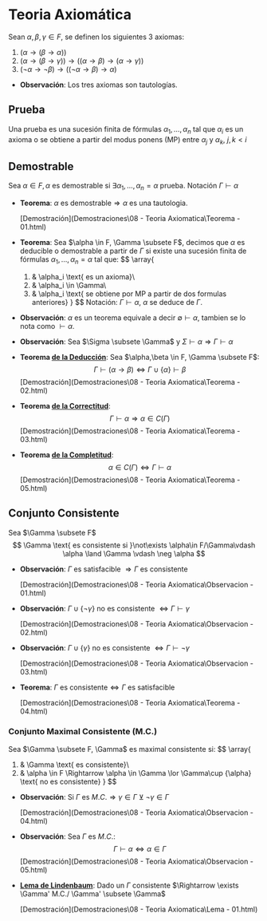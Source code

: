 # Teoria Axiomática

Sean $\alpha,\beta,\gamma \in F$, se definen los siguientes 3 axiomas:

1. $(\alpha \rightarrow(\beta\rightarrow \alpha))$
2. $(\alpha \rightarrow (\beta\rightarrow \gamma)) \rightarrow ((\alpha \rightarrow \beta)\rightarrow(\alpha \rightarrow \gamma))$
3. $(\neg \alpha \rightarrow \neg \beta) \rightarrow ((\neg \alpha\rightarrow \beta)\rightarrow \alpha)$

- **Observación**: Los tres axiomas son tautologías.

## Prueba

Una prueba es una sucesión finita de fórmulas $\alpha_1,\dots,\alpha_n$ tal que $\alpha_i$ es un axioma o se obtiene a partir del modus ponens (MP) entre $\alpha_j$ y $\alpha_k$, $j,k<i$

## Demostrable

Sea $\alpha \in F, \alpha$ es demostrable si $\exists \alpha_1,\dots,\alpha_n=\alpha$ prueba. Notación $\Gamma \vdash \alpha$

- **Teorema**: $\alpha \text{ es demostrable} \Rightarrow \alpha \text{ es una tautologia.}$

   [Demostración](Demostraciones\08 - Teoria Axiomatica\Teorema - 01.html) 

- **Teorema**: Sea $\alpha \in F, \Gamma \subsete F$, decimos que $\alpha$ es deducible o demostrable a partir de $\Gamma$ si existe una sucesión finita de fórmulas $\alpha_1,\dots,\alpha_n=\alpha$ tal que:
  $$
  \array{
  1)	&	\alpha_i \text{ es un axioma}\\
  2)	&	\alpha_i \in \Gamma\\
  3)	&	\alpha_i \text{ se obtiene por MP a partir de dos formulas anteriores}
  }
  $$
  Notación: $\Gamma\vdash\alpha$, $\alpha$ se deduce de $\Gamma$.

- **Observación**: $\alpha$ es un teorema equivale a decir $\emptyset \vdash \alpha$, tambien se lo nota como $\vdash\alpha$.

- **Observación**: Sea $\Sigma \subsete \Gamma$ y $\Sigma \vdash \alpha \Rightarrow \Gamma \vdash \alpha$

- **Teorema <u>de la Deducción</u>**: Sea $\alpha,\beta \in F, \Gamma \subsete F$:
  $$
  \Gamma \vdash (\alpha\rightarrow\beta) \Leftrightarrow \Gamma \cup \{\alpha\} \vdash \beta
  $$
 [Demostración](Demostraciones\08 - Teoria Axiomatica\Teorema - 02.html) 
  
- **Teorema <u>de la Correctitud</u>**: 
   $$
   \Gamma \vdash \alpha  \Rightarrow \alpha \in C(\Gamma)
   $$
    [Demostración](Demostraciones\08 - Teoria Axiomatica\Teorema - 03.html) 
   
- **Teorema <u>de la Completitud</u>**:
   $$
   \alpha \in C(\Gamma) \Leftrightarrow \Gamma \vdash \alpha
   $$
    [Demostración](Demostraciones\08 - Teoria Axiomatica\Teorema - 05.html) 

## Conjunto Consistente

Sea $\Gamma \subsete F$
$$
\Gamma \text{ es consistente si }\not\exists \alpha\in F/\Gamma\vdash \alpha \land \Gamma \vdash \neg \alpha
$$

- **Observación**: $\Gamma$ es satisfacible $\Rightarrow \Gamma$ es consistente

   [Demostración](Demostraciones\08 - Teoria Axiomatica\Observacion - 01.html) 

- **Observación**: $\Gamma \cup \{\neg \gamma\}$ no es consistente $\Leftrightarrow \Gamma \vdash \gamma$

    [Demostración](Demostraciones\08 - Teoria Axiomatica\Observacion - 02.html) 

- **Observación**: $\Gamma \cup \{\gamma\}$ no es consistente $\Leftrightarrow \Gamma \vdash \neg \gamma$

    [Demostración](Demostraciones\08 - Teoria Axiomatica\Observacion - 03.html) 

- **Teorema**: $\Gamma \text{ es consistente} \Leftrightarrow \Gamma \text{ es satisfacible}$

     [Demostración](Demostraciones\08 - Teoria Axiomatica\Teorema - 04.html) 

### Conjunto Maximal Consistente (M.C.)

Sea $\Gamma \subsete F, \Gamma$ es maximal consistente si:
$$
\array{
1)	&	\Gamma \text{ es consistente}\\
2)	&	\alpha \in F \Rightarrow \alpha \in \Gamma \lor \Gamma\cup \{\alpha\} \text{ no es consistente}
}
$$

- **Observación**: Si $\Gamma$ es $M.C. \Rightarrow \gamma\in \Gamma \veebar \neg\gamma\in\Gamma$

    [Demostración](Demostraciones\08 - Teoria Axiomatica\Observacion - 04.html) 

- **Observación**: Sea $\Gamma$ es $M.C.$:
  $$
  \Gamma \vdash \alpha \Leftrightarrow \alpha \in \Gamma
  $$
   [Demostración](Demostraciones\08 - Teoria Axiomatica\Observacion - 05.html) 
  
- **<u>Lema de Lindenbaum</u>**: Dado un $\Gamma$ consistente $\Rightarrow \exists \Gamma' M.C./ \Gamma' \subsete \Gamma$

   [Demostración](Demostraciones\08 - Teoria Axiomatica\Lema - 01.html) 



















